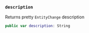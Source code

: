 
### `description`

Returns pretty `EntityChange` description

``` swift
public var description: String 
